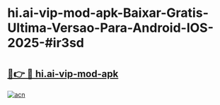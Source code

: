 # hi.ai-vip-mod-apk-Baixar-Gratis-Ultima-Versao-Para-Android-IOS-2025-#ir3sd

# <h2><a href="https://ainizakaria.my?title=hi.ai-vip-mod-apk&ref=24M">🔗👉 🔴 hi.ai-vip-mod-apk</a></h2>

[![acn](https://github.com/user-attachments/assets/0f9c940e-d8b0-45ae-aac7-cd30a18b3e1c)](https://ainizakaria.my?title=hi.ai-vip-mod-apk&ref=24M)

